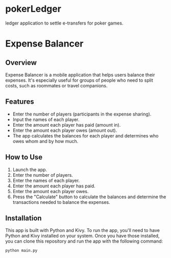 # pokerLedger
ledger application to settle e-transfers for poker games.

# Expense Balancer

## Overview
Expense Balancer is a mobile application that helps users balance their expenses. It's especially useful for groups of people who need to split costs, such as roommates or travel companions.

## Features
- Enter the number of players (participants in the expense sharing).
- Input the names of each player.
- Enter the amount each player has paid (amount in).
- Enter the amount each player owes (amount out).
- The app calculates the balances for each player and determines who owes whom and by how much.

## How to Use
1. Launch the app.
2. Enter the number of players.
3. Enter the names of each player.
4. Enter the amount each player has paid.
5. Enter the amount each player owes.
6. Press the "Calculate" button to calculate the balances and determine the transactions needed to balance the expenses.

## Installation
This app is built with Python and Kivy. To run the app, you'll need to have Python and Kivy installed on your system. Once you have those installed, you can clone this repository and run the app with the following command:

```bash
python main.py
